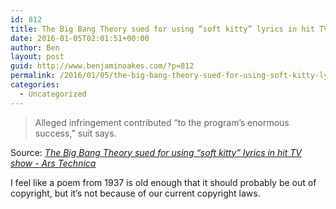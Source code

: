 ```yaml
---
id: 812
title: The Big Bang Theory sued for using “soft kitty” lyrics in hit TV show
date: 2016-01-05T02:01:51+00:00
author: Ben
layout: post
guid: http://www.benjaminoakes.com/?p=812
permalink: /2016/01/05/the-big-bang-theory-sued-for-using-soft-kitty-lyrics-in-hit-tv-show/
categories:
  - Uncategorized
---
```

> Alleged infringement contributed &#8220;to the program&#8217;s enormous success,&#8221; suit says.

Source: _[The Big Bang Theory sued for using “soft kitty” lyrics in hit TV show - Ars Technica](http://arstechnica.com/tech-policy/2016/01/the-big-bang-theory-sued-for-using-soft-kitty-lyrics-in-hit-tv-show/)_

I feel like a poem from 1937 is old enough that it should probably be out of copyright, but it&#8217;s not because of our current copyright laws.